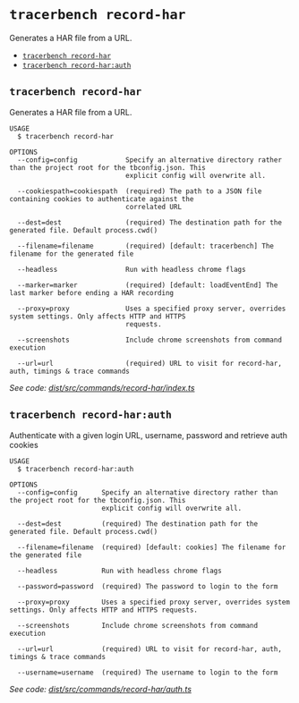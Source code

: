 `tracerbench record-har`
========================

Generates a HAR file from a URL.

* [`tracerbench record-har`](#tracerbench-record-har)
* [`tracerbench record-har:auth`](#tracerbench-record-harauth)

## `tracerbench record-har`

Generates a HAR file from a URL.

```
USAGE
  $ tracerbench record-har

OPTIONS
  --config=config            Specify an alternative directory rather than the project root for the tbconfig.json. This
                             explicit config will overwrite all.

  --cookiespath=cookiespath  (required) The path to a JSON file containing cookies to authenticate against the
                             correlated URL

  --dest=dest                (required) The destination path for the generated file. Default process.cwd()

  --filename=filename        (required) [default: tracerbench] The filename for the generated file

  --headless                 Run with headless chrome flags

  --marker=marker            (required) [default: loadEventEnd] The last marker before ending a HAR recording

  --proxy=proxy              Uses a specified proxy server, overrides system settings. Only affects HTTP and HTTPS
                             requests.

  --screenshots              Include chrome screenshots from command execution

  --url=url                  (required) URL to visit for record-har, auth, timings & trace commands
```

_See code: [dist/src/commands/record-har/index.ts](https://github.com/TracerBench/tracerbench/tree/master/packages/cli/blob/v4.2.2/dist/src/commands/record-har/index.ts)_

## `tracerbench record-har:auth`

Authenticate with a given login URL, username, password and retrieve auth cookies

```
USAGE
  $ tracerbench record-har:auth

OPTIONS
  --config=config      Specify an alternative directory rather than the project root for the tbconfig.json. This
                       explicit config will overwrite all.

  --dest=dest          (required) The destination path for the generated file. Default process.cwd()

  --filename=filename  (required) [default: cookies] The filename for the generated file

  --headless           Run with headless chrome flags

  --password=password  (required) The password to login to the form

  --proxy=proxy        Uses a specified proxy server, overrides system settings. Only affects HTTP and HTTPS requests.

  --screenshots        Include chrome screenshots from command execution

  --url=url            (required) URL to visit for record-har, auth, timings & trace commands

  --username=username  (required) The username to login to the form
```

_See code: [dist/src/commands/record-har/auth.ts](https://github.com/TracerBench/tracerbench/tree/master/packages/cli/blob/v4.2.2/dist/src/commands/record-har/auth.ts)_
